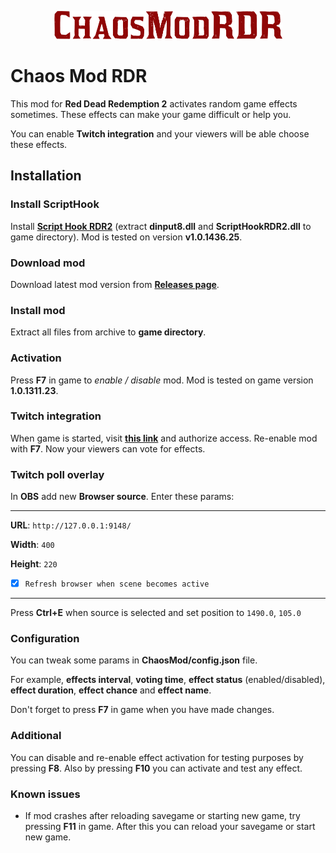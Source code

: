 <p align="center">
   <img src="misc/logo.png" alt="Chaos Mod RDR">
</p>

# Chaos Mod RDR
This mod for **Red Dead Redemption 2** activates random game effects sometimes. These effects can make your game difficult or help you.

You can enable **Twitch integration** and your viewers will be able choose these effects.

## Installation
### Install ScriptHook
Install **[Script Hook RDR2](http://www.dev-c.com/rdr2/scripthookrdr2/)** (extract **dinput8.dll** and **ScriptHookRDR2.dll** to game directory). Mod is tested on version **v1.0.1436.25**.
### Download mod
Download latest mod version from **[Releases page](https://github.com/clixff/ChaosModRDR/releases)**.
### Install mod
Extract all files from archive to **game directory**. 
### Activation
Press **F7** in game to *enable / disable* mod. Mod is tested on game version **1.0.1311.23**.
### Twitch integration
When game is started, visit **[this link](http://127.0.0.1:9148/login)** and authorize access. Re-enable mod with **F7**. Now your viewers can vote for effects.
### Twitch poll overlay
In **OBS** add new **Browser source**. Enter these params:
<hr/>

**URL**: `http://127.0.0.1:9148/`

**Width**: `400`

**Height**: `220`

- [x] `Refresh browser when scene becomes active`
<hr/>

Press **Ctrl+E** when source is selected and set position to `1490.0`, `105.0`

### Configuration
You can tweak some params in **ChaosMod/config.json** file.

For example, **effects interval**, **voting time**, **effect status** (enabled/disabled), **effect duration**, **effect chance** and **effect name**.

Don't forget to press **F7** in game when you have made changes.

### Additional
You can disable and re-enable effect activation for testing purposes by pressing **F8**. Also by pressing **F10** you can activate and test any effect.

### Known issues
- If mod crashes after reloading savegame or starting new game, try pressing **F11** in game. After this you can reload your savegame or start new game.